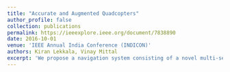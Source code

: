 ```yaml
---
title: "Accurate and Augmented Quadcopters"
author_profile: false
collection: publications
permalink: https://ieeexplore.ieee.org/document/7838890
date: 2016-10-01
venue: 'IEEE Annual India Conference (INDICON)'
authors: Kiran Lekkala, Vinay Mittal
excerpt: 'We propose a navigation system consisting of a novel multi-sensor fusion method for calculating precise and accurate aerial coordinates and orientation, of a quadcopter in indoor and GPS-silent environments using a SLAM, EKF and a PID controller.'
---
```



